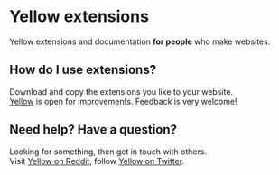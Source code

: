 Yellow extensions
=================

Yellow extensions and documentation **for people** who make websites.

How do I use extensions?
------------------------
Download and copy the extensions you like to your website.  
[Yellow](https://github.com/markseu/yellowcms/) is open for improvements. Feedback is very welcome!

Need help? Have a question?
---------------------------
Looking for something, then get in touch with others.  
Visit [Yellow on Reddit](http://www.reddit.com/r/yellowcms/), 
follow [Yellow on Twitter](https://twitter.com/yellowcms).